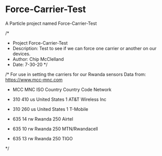 # Force-Carrier-Test

A Particle project named Force-Carrier-Test

/*
 * Project Force-Carrier-Test
 * Description: Test to see if we can force one carrier or another on our devices.
 * Author: Chip McClelland
 * Date: 7-30-20
 */

/*  For use in setting the carriers for our Rwanda sensors
Data from: https://www.mcc-mnc.com

* MCC	MNC	ISO	Country	      Country Code	Network
* 310	410	us	United States	1	            AT&T Wireless Inc
* 310	260	us	United States	1	            T-Mobile

* 635	14	rw	Rwanda	      250	          Airtel
* 635	10	rw	Rwanda	      250	          MTN/Rwandacell
* 635	13	rw	Rwanda	      250	          TIGO

*/